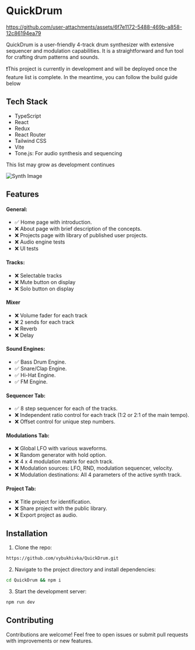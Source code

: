 # QuickDrum

https://github.com/user-attachments/assets/6f7e1172-5488-469b-a858-12c86194ea79

QuickDrum is a user-friendly 4-track drum synthesizer with extensive sequencer and modulation capabilities.
It is a straightforward and fun tool for crafting drum patterns and sounds.

❗️This project is currently in development and will be deployed once the feature list is complete. In the meantime, you can follow the build guide below 


## Tech Stack
- TypeScript
- React
- Redux
- React Router
- Tailwind CSS
- Vite
- Tone.js: For audio synthesis and sequencing

This list may grow as development continues

![Synth Image](https://github.com/vybukhivka/react-synth/blob/main/public/initial-design.png?raw=true)

## Features

#### General:

- ✅ Home page with introduction.                          
- ❌ About page with brief description of the concepts.
- ❌ Projects page with library of published user projects.
- ❌ Audio engine tests
- ❌ UI tests

#### Tracks:

- ❌ Selectable tracks
- ❌ Mute button on display
- ❌ Solo button on display

#### Mixer

- ❌ Volume fader for each track
- ❌ 2 sends for each track
- ❌ Reverb 
- ❌ Delay

#### Sound Engines:
- ✅ Bass Drum Engine.
- ✅ Snare/Clap Engine.
- ✅ Hi-Hat Engine.     
- ✅ FM Engine.     

#### Sequencer Tab:

- ✅ 8 step sequencer for each of the tracks.                                 
- ❌ Independent ratio control for each track (1:2 or 2:1 of the main tempo). 
- ❌ Offset control for unique step numbers.                                  

#### Modulations Tab:

- ❌ Global LFO with various waveforms.                                   
- ❌ Random generator with hold option.                                   
- ❌ 4 x 4 modulation matrix for each track.                              
- ❌ Modulation sources: LFO, RND, modulation sequencer, velocity.        
- ❌ Modulation destinations: All 4 parameters of the active synth track. 

#### Project Tab:

- ❌ Title project for identification.      
- ❌ Share project with the public library. 
- ❌ Export project as audio.               

## Installation

1. Clone the repo:
```bash
https://github.com/vybukhivka/QuickDrum.git
```

2. Navigate to the project directory and install dependencies:
```bash
cd QuickDrum && npm i
```

3. Start the development server:
```bash
npm run dev
```

## Contributing

Contributions are welcome! Feel free to open issues or submit pull requests with improvements or new features.
